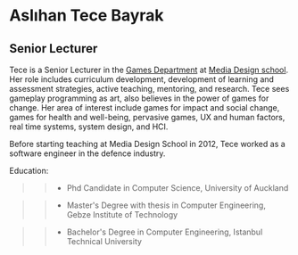 # Aslıhan Tece Bayrak
## Senior Lecturer

Tece is a Senior Lecturer in the [Games Department](https://www.mediadesignschool.com/courses?subjectArea=Games#filter-start) at [Media Design school](www.mediadesignschool.com). 
Her role includes curriculum development, development of learning and assessment strategies, active teaching, mentoring, and research. Tece sees gameplay programming as art, also believes in the power of games for change. Her area of interest include games for impact and social change, games for health and well-being, pervasive games, UX and human factors, real time systems, system design, and HCI. 

Before starting teaching at Media Design School in 2012, Tece worked as a software engineer in the defence industry.

Education:  
>>* Phd Candidate in Computer Science, University of Auckland

>>* Master's Degree with thesis in Computer Engineering, Gebze Institute of Technology

>>* Bachelor's Degree in Computer Engineering, Istanbul Technical University


